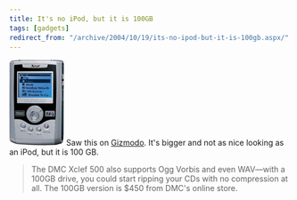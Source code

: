 ```yaml
---
title: It's no iPod, but it is 100GB
tags: [gadgets]
redirect_from: "/archive/2004/10/19/its-no-ipod-but-it-is-100gb.aspx/"
---
```


![Xclef](/images/Xclef_SmallBlueTrans.jpg) Saw this on
[Gizmodo](http://www.gizmodo.com/archives/dmc-xclef-500-100gb-hard-disk-player-023925.php).
It's bigger and not as nice looking as an iPod, but it is 100 GB.

> The DMC Xclef 500 also supports Ogg Vorbis and even WAV—with a 100GB
> drive, you could start ripping your CDs with no compression at all.
> The 100GB version is \$450 from DMC's online store.

